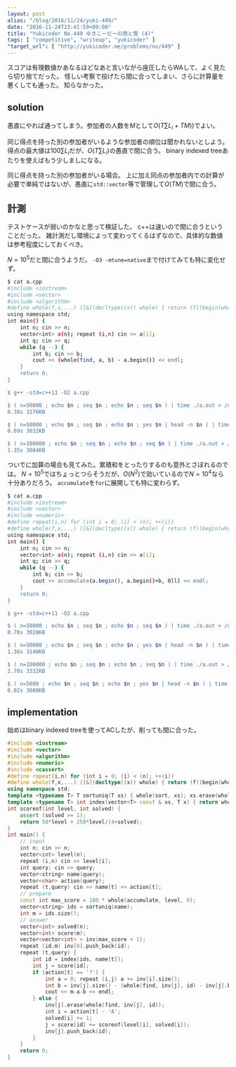 ```yaml
---
layout: post
alias: "/blog/2016/11/24/yuki-449/"
date: "2016-11-24T23:41:59+09:00"
title: "Yukicoder No.449 ゆきこーだーの雨と雪 (4)"
tags: [ "competitive", "writeup", "yukicoder" ]
"target_url": [ "http://yukicoder.me/problems/no/449" ]
---
```


スコアは有理数値かあなるほどなあと言いながら座圧したらWAして、よく見たら切り捨てだった。
怪しい考察で投げたら間に合ってしまい、さらに計算量を悪くしても通った。
知らなかった。

## solution

愚直にやれば通ってしまう。参加者の人数を$M$として$O(T \sum L_i + T M))$でよい。

同じ得点を持った別の参加者がいるような参加者の順位は聞かれないとしよう。
得点の最大値は$100 \sum L_i$だが、$O(T\sum L_i)$の愚直で間に合う。
binary indexed treeあたりを使えばもう少しましになる。

同じ得点を持った別の参加者がいる場合。
上に加え同点の参加者内での計算が必要で単純ではないが、愚直に`std::vector`等で管理して$O(T M)$で間に合う。

## 計測

テストケースが弱いのかなと思って検証した。
c++は速いので間に合うということだった。
雑計測だし環境によって変わってくるはずなので、具体的な数値は参考程度にしておくべき。

$N = 10^5$だと間に合うようだ。
`-O3 -mtune=native`まで付けてみても特に変化せず。

``` sh
$ cat a.cpp
#include <iostream>
#include <vector>
#include <algorithm>
#define whole(f,x,...) ([&](decltype((x)) whole) { return (f)(begin(whole), end(whole), ## __VA_ARGS__); })(x)
using namespace std;
int main() {
    int n; cin >> n;
    vector<int> a(n); repeat (i,n) cin >> a[i];
    int q; cin >> q;
    while (q --) {
        int b; cin >> b;
        cout << (whole(find, a, b) - a.begin()) << endl;
    }
    return 0;
}

$ g++ -std=c++11 -O2 a.cpp

$ ( n=50000 ; echo $n ; seq $n ; echo $n ; seq $n ) | time ./a.out > /dev/null
0.38s 3276KB

$ ( n=50000 ; echo $n ; seq $n ; echo $n ; yes $n | head -n $n ) | time ./a.out > /dev/null
0.69s 3032KB

$ ( n=100000 ; echo $n ; seq $n ; echo $n ; seq $n ) | time ./a.out > /dev/null
1.35s 3084KB
```

ついでに加算の場合も見てみた。累積和をとったりするのも意外とさぼれるのでは。
$N = 10^5$ではちょっとつらそうだが、$O(N^2)$で効いているので$N = 10^4$なら十分ありだろう。
`accumulate`を`for`に展開しても特に変わらず。

``` sh
$ cat a.cpp
#include <iostream>
#include <vector>
#include <numeric>
#define repeat(i,n) for (int i = 0; (i) < (n); ++(i))
#define whole(f,x,...) ([&](decltype((x)) whole) { return (f)(begin(whole), end(whole), ## __VA_ARGS__); })(x)
using namespace std;
int main() {
    int n; cin >> n;
    vector<int> a(n); repeat (i,n) cin >> a[i];
    int q; cin >> q;
    while (q --) {
        int b; cin >> b;
        cout << accumulate(a.begin(), a.begin()+b, 0ll) << endl;
    }
    return 0;
}

$ g++ -std=c++11 -O2 a.cpp

$ ( n=50000 ; echo $n ; seq $n ; echo $n ; seq $n ) | time ./a.out > /dev/null
0.70s 3028KB

$ ( n=50000 ; echo $n ; seq $n ; echo $n ; yes $n | head -n $n ) | time ./a.out > /dev/null
1.36s 3140KB

$ ( n=100000 ; echo $n ; seq $n ; echo $n ; seq $n ) | time ./a.out > /dev/null
2.78s 3332KB

$ ( n=5000 ; echo $n ; seq $n ; echo $n ; yes $n | head -n $n ) | time ./a.out > /dev/null
0.02s 3080KB
```

## implementation

始めはbinary indexed treeを使ってACしたが、削っても間に合った。

``` c++
#include <iostream>
#include <vector>
#include <algorithm>
#include <numeric>
#include <cassert>
#define repeat(i,n) for (int i = 0; (i) < (n); ++(i))
#define whole(f,x,...) ([&](decltype((x)) whole) { return (f)(begin(whole), end(whole), ## __VA_ARGS__); })(x)
using namespace std;
template <typename T> T sortuniq(T xs) { whole(sort, xs); xs.erase(whole(unique, xs), xs.end()); return xs; }
template <typename T> int index(vector<T> const & xs, T x) { return whole(lower_bound, xs, x) - xs.begin(); }
int scoreof(int level, int solved) {
    assert (solved >= 1);
    return 50*level + 250*level/(4+solved);
}
int main() {
    // input
    int n; cin >> n;
    vector<int> level(n);
    repeat (i,n) cin >> level[i];
    int query; cin >> query;
    vector<string> name(query);
    vector<char> action(query);
    repeat (t,query) cin >> name[t] >> action[t];
    // prepare
    const int max_score = 100 * whole(accumulate, level, 0);
    vector<string> ids = sortuniq(name);
    int m = ids.size();
    // answer
    vector<int> solved(n);
    vector<int> score(m);
    vector<vector<int> > inv(max_score + 1);
    repeat (id,m) inv[0].push_back(id);
    repeat (t,query) {
        int id = index(ids, name[t]);
        int j = score[id];
        if (action[t] == '?') {
            int a = 0; repeat (i,j) a += inv[i].size();
            int b = inv[j].size() - (whole(find, inv[j], id) - inv[j].begin()) - 1;
            cout << m-a-b << endl;
        } else {
            inv[j].erase(whole(find, inv[j], id));
            int i = action[t] - 'A';
            solved[i] += 1;
            j = score[id] += scoreof(level[i], solved[i]);
            inv[j].push_back(id);
        }
    }
    return 0;
}
```
